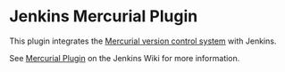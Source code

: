 Jenkins Mercurial Plugin
=========================

This plugin integrates the [Mercurial version control system](https://www.mercurial-scm.org/) with Jenkins.

See [Mercurial Plugin](https://wiki.jenkins-ci.org/display/JENKINS/Mercurial+Plugin) on the Jenkins Wiki for more information.
